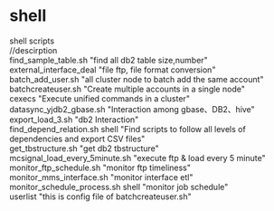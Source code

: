 # shell
shell scripts<br>
//descirption<br>
find_sample_table.sh "find all db2 table size,number"<br>
external_interface_deal "file ftp, file format conversion"<br>
batch_add_user.sh	 "all cluster node to batch add the same account"<br>
batchcreateuser.sh	"Create multiple accounts in a single node" <br>
cexecs	"Execute unified commands in a cluster"<br>
datasync_yjdb2_gbase.sh	"Interaction among gbase、DB2、hive"<br>
export_load_3.sh	"db2 Interaction"<br>
find_depend_relation.sh	shell "Find scripts to follow all levels of dependencies and export CSV files" <br>
get_tbstructure.sh	"get db2 tbstructure"<br>
mcsignal_load_every_5minute.sh	"execute ftp & load every 5 minute"<br>
monitor_ftp_schedule.sh	 "monitor ftp timeliness"<br>
monitor_mms_interface.sh	"monitor interface etl"<br>
monitor_schedule_process.sh	shell "monitor job schedule"<br>
userlist	"this is config file of batchcreateuser.sh" <br>
